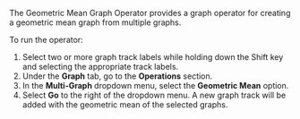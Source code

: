 The Geometric Mean Graph Operator provides a graph operator for creating a geometric mean graph from multiple graphs.

To run the operator:

1. Select two or more graph track labels while holding down the Shift key and selecting the appropriate track labels.  
2. Under the **Graph** tab, go to the **Operations** section.  
3. In the **Multi-Graph** dropdown menu, select the **Geometric Mean** option.
4. Select **Go** to the right of the dropdown menu.  A new graph track will be added with the geometric mean of the selected graphs.